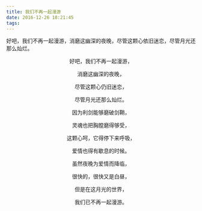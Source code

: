 ```yaml
---
title: 我们不再一起漫游
date: 2016-12-26 18:21:45
tags:
---
```

好吧，我们不再一起漫游，消磨这幽深的夜晚，尽管这颗心依旧迷恋，尽管月光还那么灿烂。
<!--more-->
<center>

好吧，我们不再一起漫游，

消磨这幽深的夜晚，

尽管这颗心仍旧迷恋，

尽管月光还那么灿烂。

因为利剑能够磨破剑鞘，

灵魂也把胸膛磨得够受，

这颗心呵，它得停下来呼吸，

爱情也得有歇息的时候。

虽然夜晚为爱情而降临，

很快的，很快又是白昼，

但是在这月光的世界，

我们已不再一起漫游。

</center>

